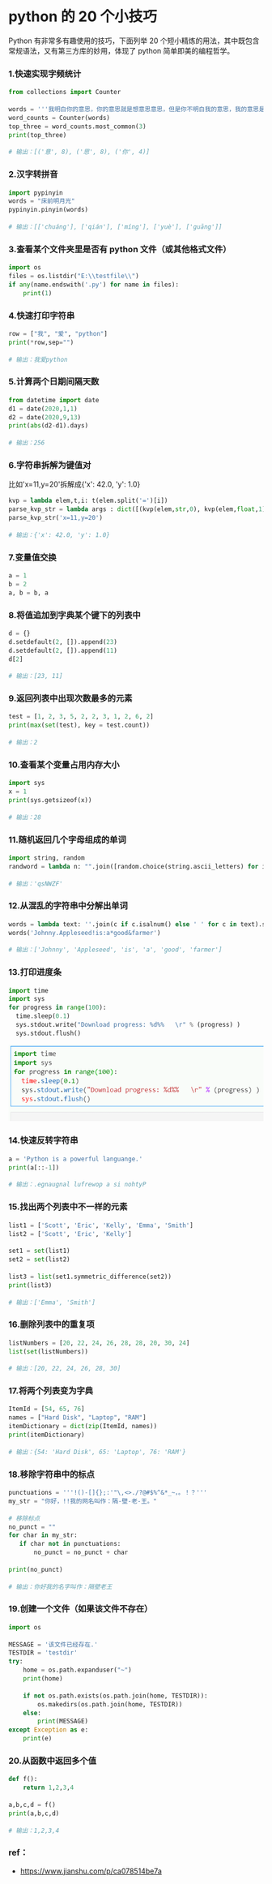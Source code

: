 # python 的 20 个小技巧

Python 有非常多有趣使用的技巧，下面列举 20 个短小精炼的用法，其中既包含常规语法，又有第三方库的妙用，体现了 python 简单即美的编程哲学。

### 1.快速实现字频统计

```python
from collections import Counter

words = '''我明白你的意思，你的意思就是想意思意思，但是你不明白我的意思，我的意思是你不用意思意思。'''
word_counts = Counter(words)
top_three = word_counts.most_common(3)
print(top_three)

# 输出：[('意', 8), ('思', 8), ('你', 4)]
```

### 2.汉字转拼音

```python
import pypinyin
words = "床前明月光"
pypinyin.pinyin(words)

# 输出：[['chuáng'], ['qián'], ['míng'], ['yuè'], ['guāng']]
```

### 3.查看某个文件夹里是否有 python 文件（或其他格式文件）

```python
import os
files = os.listdir("E:\\testfile\\")
if any(name.endswith('.py') for name in files):
    print(1)
```

### 4.快速打印字符串

```python
row = ["我", "爱", "python"]
print(*row,sep="")

# 输出：我爱python
```

### 5.计算两个日期间隔天数

```python
from datetime import date
d1 = date(2020,1,1)
d2 = date(2020,9,13)
print(abs(d2-d1).days)

# 输出：256
```

### 6.字符串拆解为键值对

比如'x=11,y=20'拆解成{'x': 42.0, 'y': 1.0}

```python
kvp = lambda elem,t,i: t(elem.split('=')[i])
parse_kvp_str = lambda args : dict([(kvp(elem,str,0), kvp(elem,float,1)) for elem in args.split(',')])
parse_kvp_str('x=11,y=20')

# 输出：{'x': 42.0, 'y': 1.0}
```

### 7.变量值交换

```python
a = 1
b = 2
a, b = b, a
```

### 8.将值追加到字典某个键下的列表中

```python
d = {}
d.setdefault(2, []).append(23)
d.setdefault(2, []).append(11)
d[2]

# 输出：[23, 11]
```

### 9.返回列表中出现次数最多的元素

```python
test = [1, 2, 3, 5, 2, 2, 3, 1, 2, 6, 2]
print(max(set(test), key = test.count))

# 输出：2
```

### 10.查看某个变量占用内存大小

```python
import sys
x = 1
print(sys.getsizeof(x))

# 输出：28
```

### 11.随机返回几个字母组成的单词

```python
import string, random
randword = lambda n: "".join([random.choice(string.ascii_letters) for i in range(n)])

# 输出：'qsNWZF'
```

### 12.从混乱的字符串中分解出单词

```python
words = lambda text: ''.join(c if c.isalnum() else ' ' for c in text).split()
words('Johnny.Appleseed!is:a*good&farmer')

# 输出：['Johnny', 'Appleseed', 'is', 'a', 'good', 'farmer']
```

### 13.打印进度条

```python
import time
import sys
for progress in range(100):
  time.sleep(0.1)
  sys.stdout.write("Download progress: %d%%   \r" % (progress) )
  sys.stdout.flush()
```

![image-20211128190040259](../assets/python小技巧.assets/13723999-1b6ae805b82d7dc9.webp)

### 14.快速反转字符串

```python
a = 'Python is a powerful languange.'
print(a[::-1])

# 输出：.egnaugnal lufrewop a si nohtyP
```

### 15.找出两个列表中不一样的元素

```python
list1 = ['Scott', 'Eric', 'Kelly', 'Emma', 'Smith']
list2 = ['Scott', 'Eric', 'Kelly']

set1 = set(list1)
set2 = set(list2)

list3 = list(set1.symmetric_difference(set2))
print(list3)

# 输出：['Emma', 'Smith']
```

### 16.删除列表中的重复项

```python
listNumbers = [20, 22, 24, 26, 28, 28, 20, 30, 24]
list(set(listNumbers))

# 输出：[20, 22, 24, 26, 28, 30]
```

### 17.将两个列表变为字典

```python
ItemId = [54, 65, 76]
names = ["Hard Disk", "Laptop", "RAM"]
itemDictionary = dict(zip(ItemId, names))
print(itemDictionary)

# 输出：{54: 'Hard Disk', 65: 'Laptop', 76: 'RAM'}
```

### 18.移除字符串中的标点

```python
punctuations = '''!()-[]{};:'"\,<>./?@#$%^&*_~，。！？'''
my_str = "你好，!!我的网名叫作：隔-壁-老-王。"

# 移除标点
no_punct = ""
for char in my_str:
   if char not in punctuations:
       no_punct = no_punct + char

print(no_punct)

# 输出：你好我的名字叫作：隔壁老王
```

### 19.创建一个文件（如果该文件不存在）

```python
import os

MESSAGE = '该文件已经存在.'
TESTDIR = 'testdir'
try:
    home = os.path.expanduser("~")
    print(home)

    if not os.path.exists(os.path.join(home, TESTDIR)):
        os.makedirs(os.path.join(home, TESTDIR))
    else:
        print(MESSAGE)
except Exception as e:
    print(e)
```

### 20.从函数中返回多个值

```python
def f():
    return 1,2,3,4

a,b,c,d = f()
print(a,b,c,d)

# 输出：1,2,3,4
```

### ref：

- https://www.jianshu.com/p/ca078514be7a
